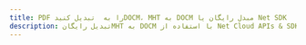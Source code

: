 ---title: PDF را به  تبدیل کنیدDOCM، MHT به DOCM مبدل رایگان یا Net SDKdescription: تبدیل رایگانMHT به DOCM با استفاده از Net Cloud APIs & SDK همچنین اسناد PDF را در Cloud ایجاد، ویرایش و رندر کنید.---